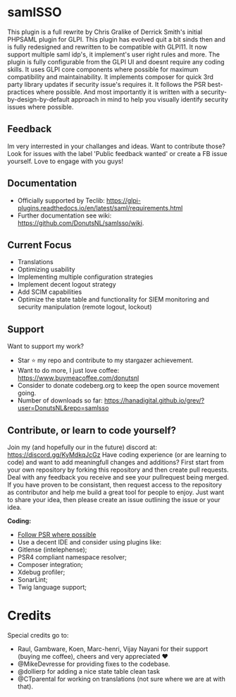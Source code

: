 # samlSSO
This plugin is a full rewrite by Chris Gralike of Derrick Smith's initial PHPSAML plugin for GLPI. This plugin has evolved quit a bit sinds then and is fully redesigned and rewritten to be compatible with GLPI11. It now support multiple saml idp's, it implement's user right rules and more. The plugin is fully configurable from the GLPI UI and doesnt require any coding skills. It uses GLPI core components where possible for maximum compatibility and maintainability. It implements composer for quick 3rd party library updates if security issue's requires it. It follows the PSR best-practices where possible. And most importantly it is written with a security-by-design-by-default approach in mind to help you visually identify security issues where possible.

## Feedback
Im very interrested in your challanges and ideas. Want to contribute those? Look for issues with the label 'Public feedback wanted' or create a FB issue yourself. Love to engage with you guys!

## Documentation
* Officially supported by Teclib: https://glpi-plugins.readthedocs.io/en/latest/saml/requirements.html
* Further documentation see wiki: https://github.com/DonutsNL/samlsso/wiki.

## Current Focus
* Translations
* Optimizing usability
* Implementing multiple configuration strategies
* Implement decent logout strategy
* Add SCIM capabilities
* Optimize the state table and functionality for SIEM monitoring and security manipulation (remote logout, lockout)

## Support
Want to support my work?
- Star ⭐ my repo and contribute to my stargazer achievement. 
- Want to do more, I just love coffee: https://www.buymeacoffee.com/donutsnl
- Consider to donate codeberg.org to keep the open source movement going.
- Number of downloads so far: https://hanadigital.github.io/grev/?user=DonutsNL&repo=samlsso

## Contribute, or learn to code yourself?
Join my (and hopefully our in the future) discord at: https://discord.gg/KyMdkqJcGz
Have coding experience (or are learning to code) and want to add meaningfull changes and additions? First start from your own repository by forking this repository and then create pull requests. Deal with any feedback you receive and see your pullrequest being merged. If you have proven to be consistant, then request access to the repository as contributor and help me build a great tool for people to enjoy. Just want to share your idea, then please create an issue outlining the issue or your idea.

**Coding:**
- [Follow PSR where possible](https://www.php-fig.org/psr/)
- Use a decent IDE and consider using plugins like:
- Gitlense (intelephense);
- PSR4 compliant namespace resolver;
- Composer integration;
- Xdebug profiler;
- SonarLint;
- Twig language support;

# Credits
Special credits go to:
- Raul, Gambware, Koen, Marc-henri, Vijay Nayani for their support (buying me coffee), cheers and very appreciated ❤️
- @MikeDevresse for providing fixes to the codebase.
- @dollierp for adding a nice state table clean task
- @CTparental for working on translations (not sure where we are at with that).

